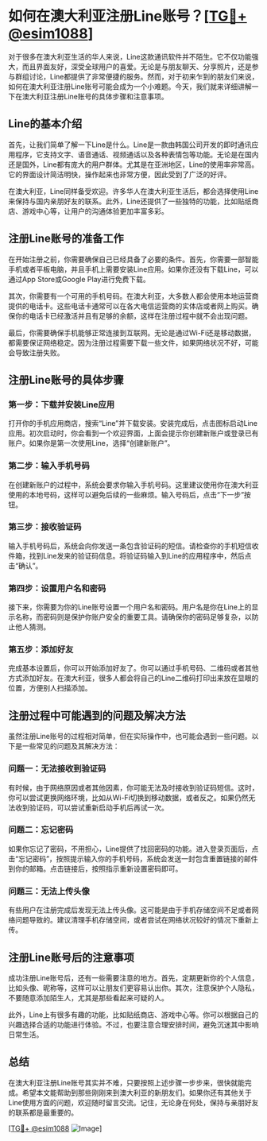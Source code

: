 # 如何在澳大利亚注册Line账号？[[TG💪+ @esim1088](https://t.me/s/esim1088)]

对于很多在澳大利亚生活的华人来说，Line这款通讯软件并不陌生。它不仅功能强大，而且界面友好，深受全球用户的喜爱。无论是与朋友聊天、分享照片，还是参与群组讨论，Line都提供了非常便捷的服务。然而，对于初来乍到的朋友们来说，如何在澳大利亚注册Line账号可能会成为一个小难题。今天，我们就来详细讲解一下在澳大利亚注册Line账号的具体步骤和注意事项。

## Line的基本介绍

首先，让我们简单了解一下Line是什么。Line是一款由韩国公司开发的即时通讯应用程序，它支持文字、语音通话、视频通话以及各种表情包等功能。无论是在国内还是国外，Line都有庞大的用户群体。尤其是在亚洲地区，Line的使用率非常高。它的界面设计简洁明快，操作起来也非常方便，因此受到了广泛的好评。

在澳大利亚，Line同样备受欢迎。许多华人在澳大利亚生活后，都会选择使用Line来保持与国内亲朋好友的联系。此外，Line还提供了一些独特的功能，比如贴纸商店、游戏中心等，让用户的沟通体验更加丰富多彩。

## 注册Line账号的准备工作

在开始注册之前，你需要确保自己已经具备了必要的条件。首先，你需要一部智能手机或者平板电脑，并且手机上需要安装Line应用。如果你还没有下载Line，可以通过App Store或Google Play进行免费下载。

其次，你需要有一个可用的手机号码。在澳大利亚，大多数人都会使用本地运营商提供的电话卡。这些电话卡通常可以在各大电信运营商的实体店或者网上购买。确保你的电话卡已经激活并且有足够的余额，这样在注册过程中就不会出现问题。

最后，你需要确保手机能够正常连接到互联网。无论是通过Wi-Fi还是移动数据，都需要保证网络稳定。因为注册过程需要下载一些文件，如果网络状况不好，可能会导致注册失败。

## 注册Line账号的具体步骤

### 第一步：下载并安装Line应用

打开你的手机应用商店，搜索“Line”并下载安装。安装完成后，点击图标启动Line应用。初次启动时，你会看到一个欢迎界面，上面会提示你创建新账户或登录已有账户。如果你是第一次使用Line，选择“创建新账户”。

### 第二步：输入手机号码

在创建新账户的过程中，系统会要求你输入手机号码。这里建议使用你在澳大利亚使用的本地号码，这样可以避免后续的一些麻烦。输入号码后，点击“下一步”按钮。

### 第三步：接收验证码

输入手机号码后，系统会向你发送一条包含验证码的短信。请检查你的手机短信收件箱，找到Line发来的验证码信息。将验证码输入到Line的应用程序中，然后点击“确认”。

### 第四步：设置用户名和密码

接下来，你需要为你的Line账号设置一个用户名和密码。用户名是你在Line上的显示名称，而密码则是保护你账户安全的重要工具。请确保你的密码足够复杂，以防止他人猜测。

### 第五步：添加好友

完成基本设置后，你可以开始添加好友了。你可以通过手机号码、二维码或者其他方式添加好友。在澳大利亚，很多人都会将自己的Line二维码打印出来放在显眼的位置，方便别人扫描添加。

## 注册过程中可能遇到的问题及解决方法

虽然注册Line账号的过程相对简单，但在实际操作中，也可能会遇到一些问题。以下是一些常见的问题及其解决方法：

### 问题一：无法接收到验证码

有时候，由于网络原因或者其他因素，你可能无法及时接收到验证码短信。这时，你可以尝试更换网络环境，比如从Wi-Fi切换到移动数据，或者反之。如果仍然无法收到验证码，可以尝试重新启动手机后再试一次。

### 问题二：忘记密码

如果你忘记了密码，不用担心，Line提供了找回密码的功能。进入登录页面后，点击“忘记密码”，按照提示输入你的手机号码，系统会发送一封包含重置链接的邮件到你的邮箱。点击链接后，按照指示重新设置密码即可。

### 问题三：无法上传头像

有些用户在注册完成后发现无法上传头像。这可能是由于手机存储空间不足或者网络问题导致的。建议清理手机存储空间，或者尝试在网络状况较好的情况下重新上传。

## 注册Line账号后的注意事项

成功注册Line账号后，还有一些需要注意的地方。首先，定期更新你的个人信息，比如头像、昵称等，这样可以让朋友们更容易认出你。其次，注意保护个人隐私，不要随意添加陌生人，尤其是那些看起来可疑的人。

此外，Line上有很多有趣的功能，比如贴纸商店、游戏中心等。你可以根据自己的兴趣选择合适的功能进行体验。不过，也要注意合理安排时间，避免沉迷其中影响日常生活。

## 总结

在澳大利亚注册Line账号其实并不难，只要按照上述步骤一步步来，很快就能完成。希望本文能帮助到那些刚刚来到澳大利亚的新朋友们。如果你还有其他关于Line使用方面的问题，欢迎随时留言交流。记住，无论身在何处，保持与亲朋好友的联系都是最重要的。

[[TG💪+ @esim1088](https://t.me/s/esim1088) ![Image](https://i.postimg.cc/4NQfJmqS/Snipaste-2025-05-13-00-14-12.png)]